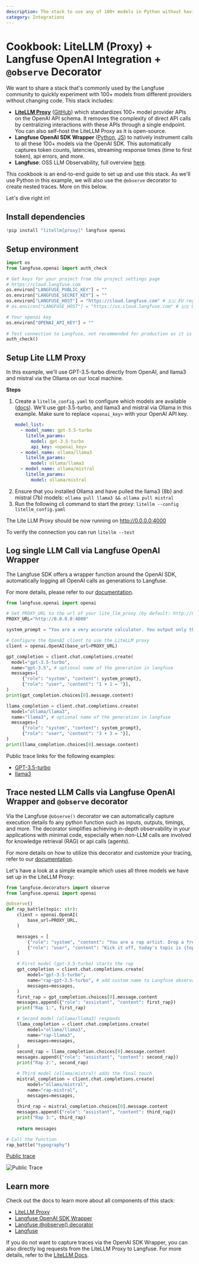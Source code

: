 ```yaml
---
description: The stack to use any of 100+ models in Python without having to change your code and with full observability.
category: Integrations
---
```


# Cookbook: LiteLLM (Proxy) + Langfuse OpenAI Integration + `@observe` Decorator

We want to share a stack that's commonly used by the Langfuse community to quickly experiment with 100+ models from different providers without changing code. This stack includes:
- [**LiteLLM Proxy**](https://docs.litellm.ai/docs/) ([GitHub](https://github.com/BerriAI/litellm)) which standardizes 100+ model provider APIs on the OpenAI API schema. It removes the complexity of direct API calls by centralizing interactions with these APIs through a single endpoint. You can also self-host the LiteLLM Proxy as it is open-source.
- **Langfuse OpenAI SDK Wrapper** ([Python](https://langfuse.com/docs/integrations/openai/python/get-started), [JS](https://langfuse.com/docs/integrations/openai/js/get-started)) to natively instrument calls to all these 100+ models via the OpenAI SDK. This automatically captures token counts, latencies, streaming response times (time to first token), api errors, and more.
- **Langfuse**: OSS LLM Observability, full overview [here](https://langfuse.com/docs).


This cookbook is an end-to-end guide to set up and use this stack. As we'll use Python in this example, we will also use the `@observe` decorator to create nested traces. More on this below.

Let's dive right in!

## Install dependencies


```python
!pip install "litellm[proxy]" langfuse openai
```

## Setup environment


```python
import os
from langfuse.openai import auth_check

# Get keys for your project from the project settings page
# https://cloud.langfuse.com
os.environ["LANGFUSE_PUBLIC_KEY"] = ""
os.environ["LANGFUSE_SECRET_KEY"] = ""
os.environ["LANGFUSE_HOST"] = "https://cloud.langfuse.com" # 🇪🇺 EU region
# os.environ["LANGFUSE_HOST"] = "https://us.cloud.langfuse.com" # 🇺🇸 US region

# Your openai key
os.environ["OPENAI_API_KEY"] = ""
 
# Test connection to Langfuse, not recommended for production as it is blocking
auth_check()
```

## Setup Lite LLM Proxy

In this example, we'll use GPT-3.5-turbo directly from OpenAI, and llama3 and mistral via the Ollama on our local machine.

**Steps**

1. Create a `litellm_config.yaml` to configure which models are available ([docs](https://litellm.vercel.app/docs/proxy/configs)). We'll use gpt-3.5-turbo, and llama3 and mistral via Ollama in this example. Make sure to replace `<openai_key>` with your OpenAI API key.
    ```yaml
    model_list:
      - model_name: gpt-3.5-turbo
        litellm_params:
          model: gpt-3.5-turbo
          api_key: <openai_key>
      - model_name: ollama/llama3
        litellm_params:
          model: ollama/llama3
      - model_name: ollama/mistral
        litellm_params:
          model: ollama/mistral
    ```
3. Ensure that you installed Ollama and have pulled the llama3 (8b) and mistral (7b) models: `ollama pull llama3 && ollama pull mistral`
4. Run the following cli command to start the proxy: `litellm --config litellm_config.yaml`

The Lite LLM Proxy should be now running on http://0.0.0.0:4000

To verify the connection you can run `litellm --test`

## Log single LLM Call via Langfuse OpenAI Wrapper
The Langfuse SDK offers a wrapper function around the OpenAI SDK, automatically logging all OpenAI calls as generations to Langfuse.

For more details, please refer to our [documentation](https://langfuse.com/docs/integrations/openai/python/get-started).


```python
from langfuse.openai import openai

# Set PROXY_URL to the url of your lite_llm_proxy (by default: http://0.0.0.0:4000)
PROXY_URL="http://0.0.0.0:4000"

system_prompt = "You are a very accurate calculator. You output only the result of the calculation."

# Configure the OpenAI client to use the LiteLLM proxy
client = openai.OpenAI(base_url=PROXY_URL)

gpt_completion = client.chat.completions.create(
  model="gpt-3.5-turbo",
  name="gpt-3.5", # optional name of the generation in langfuse
  messages=[
      {"role": "system", "content": system_prompt},
      {"role": "user", "content": "1 + 1 = "}],
)
print(gpt_completion.choices[0].message.content)

llama_completion = client.chat.completions.create(
  model="ollama/llama3",
  name="llama3", # optional name of the generation in langfuse
  messages=[
      {"role": "system", "content": system_prompt},
      {"role": "user", "content": "3 + 3 = "}],
)
print(llama_completion.choices[0].message.content)
```

Public trace links for the following examples:
- [GPT-3.5-turbo](https://cloud.langfuse.com/project/cloramnkj0002jz088vzn1ja4/traces/a4e67d7d-d9cb-455b-9795-3ad41f39431e?observation=81006513-82b1-4ae4-bb98-7e1bc6c009a7)
- [llama3](https://cloud.langfuse.com/project/cloramnkj0002jz088vzn1ja4/traces/22fdce4a-4d74-4af3-9746-7bafaa45247c?observation=b9b30b5d-7fbf-40b4-acd9-4fdc1776cc87)

## Trace nested LLM Calls via Langfuse OpenAI Wrapper and `@observe` decorator

Via the Langfuse `@observe()` decorator we can automatically capture execution details fo any python function such as inputs, outputs, timings, and more. The decorator simplifies achieving in-depth observability in your applications with minimal code, especially when non-LLM calls are involved for knowledge retrieval (RAG) or api calls (agents).

For more details on how to utilize this decorator and customize your tracing, refer to our [documentation](https://langfuse.com/docs/sdk/python/decorators).

Let's have a look at a simple example which uses all three models we have set up in the LiteLLM Proxy:


```python
from langfuse.decorators import observe
from langfuse.openai import openai

@observe()
def rap_battle(topic: str):
    client = openai.OpenAI(
        base_url=PROXY_URL,
    )

    messages = [
        {"role": "system", "content": "You are a rap artist. Drop a fresh line."},
        {"role": "user", "content": "Kick it off, today's topic is {topic}, here's the mic..."}
    ]

    # First model (gpt-3.5-turbo) starts the rap
    gpt_completion = client.chat.completions.create(
        model="gpt-3.5-turbo",
        name="rap-gpt-3.5-turbo", # add custom name to Langfuse observation
        messages=messages,
    )
    first_rap = gpt_completion.choices[0].message.content
    messages.append({"role": "assistant", "content": first_rap})
    print("Rap 1:", first_rap)

    # Second model (ollama/llama3) responds
    llama_completion = client.chat.completions.create(
        model="ollama/llama3",
        name="rap-llama3",
        messages=messages,
    )
    second_rap = llama_completion.choices[0].message.content
    messages.append({"role": "assistant", "content": second_rap})
    print("Rap 2:", second_rap)

    # Third model (ollama/mistral) adds the final touch
    mistral_completion = client.chat.completions.create(
        model="ollama/mistral",
        name="rap-mistral",
        messages=messages,
    )
    third_rap = mistral_completion.choices[0].message.content
    messages.append({"role": "assistant", "content": third_rap})
    print("Rap 3:", third_rap)
    
    return messages

# Call the function
rap_battle("typography")
```

[Public trace](https://cloud.langfuse.com/project/cloramnkj0002jz088vzn1ja4/traces/7b1af1be-8096-474e-a2fc-081538ca333c)

![Public Trace](https://langfuse.com/images/cookbook/integration_litellm_proxy_trace.gif)

## Learn more

Check out the docs to learn more about all components of this stack:
- [LiteLLM Proxy](https://docs.litellm.ai/docs/)
- [Langfuse OpenAI SDK Wrapper](https://langfuse.com/docs/integrations/openai/python/get-started)
- [Langfuse @observe() decorator](https://langfuse.com/docs/sdk/python/decorators)
- [Langfuse](https://langfuse.com/docs)

If you do not want to capture traces via the OpenAI SDK Wrapper, you can also directly log requests from the LiteLLM Proxy to Langfuse. For more details, refer to the [LiteLLM Docs](https://litellm.vercel.app/docs/proxy/logging#logging-proxy-inputoutput---langfuse).
